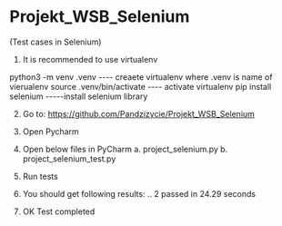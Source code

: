 # Projekt_WSB_Selenium
(Test cases in Selenium)

1) It is recommended to use virtualenv

python3 -m venv .venv ---- creaete virtualenv where .venv is name of vierualenv source .venv/bin/activate ---- activate virtualenv pip install selenium -----install selenium library


2) Go to: https://github.com/Pandzizycie/Projekt_WSB_Selenium

3) Open Pycharm 

4) Open below files in PyCharm 
a. project_selenium.py
b. project_selenium_test.py


5) Run tests


6) You should get following results: ..
2 passed in 24.29 seconds

7) OK Test completed
